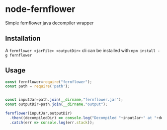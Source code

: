 # node-fernflower

Simple fernflower java decompiler wrapper

## Installation

A `fernflower <jarFile> <outputDir>` cli can be installed with `npm install -g fernflower`

## Usage

```js
const fernflower=require("fernflower");
const path = require('path');


const inputJar=path.join(__dirname,"fernflower.jar");
const outputDir=path.join(__dirname,"output");

fernflower(inputJar,outputDir)
  .then((decompiledDir) => console.log("Decompiled "+inputJar+" at "+decompiledDir))
  .catch(err => console.log(err.stack));
```
